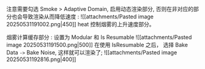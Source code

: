 
注意需要勾选 Smoke  > Adaptive Domain, 启用动态渲染部分, 否则在非对应的部分也会导致渲染从而降低速度 : 
![[attachments/Pasted image 20250531191002.png|450]]
heat 控制烟雾的上升速度部分。 

烟雾计算缓存部分 : 设置为 Modular 和 Is Resumable 
![[attachments/Pasted image 20250531191500.png|500]]
在使用 IsResumable 之后， 选择 Bake Data `->` Bake Noise, 这样就可以渲染了; 
![[attachments/Pasted image 20250531192816.png|400]]
